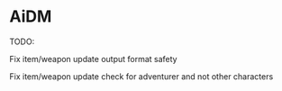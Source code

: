# AiDM

TODO: 

Fix item/weapon update output format safety

Fix item/weapon update check for adventurer and not other characters

